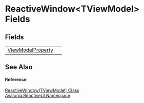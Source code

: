 # ReactiveWindow&lt;TViewModel&gt; Fields




## Fields
<table>
<tr>
<td><a href="F_Avalonia_ReactiveUI_ReactiveWindow_1_ViewModelProperty">ViewModelProperty</a></td>
<td> </td>
</tr>
</table>

## See Also


#### Reference
<a href="T_Avalonia_ReactiveUI_ReactiveWindow_1">ReactiveWindow(TViewModel) Class</a>  
<a href="N_Avalonia_ReactiveUI">Avalonia.ReactiveUI Namespace</a>  

